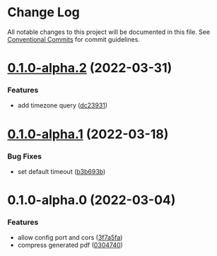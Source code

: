 # Change Log

All notable changes to this project will be documented in this file.
See [Conventional Commits](https://conventionalcommits.org) for commit guidelines.

# [0.1.0-alpha.2](https://github.com/li-yechao/puppeteer/compare/@puppeteer/server@0.1.0-alpha.1...@puppeteer/server@0.1.0-alpha.2) (2022-03-31)

### Features

- add timezone query ([dc23931](https://github.com/li-yechao/puppeteer/commit/dc2393165eb742759d4450aa38e682ed41e68865))

# [0.1.0-alpha.1](https://github.com/li-yechao/puppeteer/compare/@puppeteer/server@0.1.0-alpha.0...@puppeteer/server@0.1.0-alpha.1) (2022-03-18)

### Bug Fixes

- set default timeout ([b3b693b](https://github.com/li-yechao/puppeteer/commit/b3b693b4c91cd03c1a0a2a26d81d308f48b7c29a))

# 0.1.0-alpha.0 (2022-03-04)

### Features

- allow config port and cors ([3f7a5fa](https://github.com/li-yechao/puppeteer/commit/3f7a5fae5770e4ad33501ff345d213c79674c596))
- compress generated pdf ([0304740](https://github.com/li-yechao/puppeteer/commit/03047404af8ecd2e912bc89c6f15f11bef7c7826))
